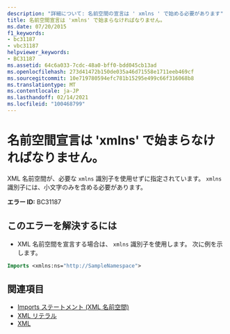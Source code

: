 ```yaml
---
description: "詳細について: 名前空間の宣言は ' xmlns ' で始める必要があります"
title: 名前空間宣言は 'xmlns' で始まらなければなりません。
ms.date: 07/20/2015
f1_keywords:
- bc31187
- vbc31187
helpviewer_keywords:
- BC31187
ms.assetid: 64c6a033-7cdc-48a0-bff0-bdd045cb13ad
ms.openlocfilehash: 273d41472b150de035a46d71558e1711eeb469cf
ms.sourcegitcommit: 10e719780594efc781b15295e499c66f316068b8
ms.translationtype: MT
ms.contentlocale: ja-JP
ms.lasthandoff: 02/14/2021
ms.locfileid: "100468799"
---
```

# <a name="namespace-declaration-must-start-with-xmlns"></a>名前空間宣言は 'xmlns' で始まらなければなりません。

XML 名前空間が、必要な `xmlns` 識別子を使用せずに指定されています。 `xmlns` 識別子には、小文字のみを含める必要があります。  
  
 **エラー ID:** BC31187  
  
## <a name="to-correct-this-error"></a>このエラーを解決するには  
  
- XML 名前空間を宣言する場合は、 `xmlns` 識別子を使用します。 次に例を示します。
  
```vb  
Imports <xmlns:ns="http://SampleNamespace">  
```  
  
## <a name="see-also"></a>関連項目

- [Imports ステートメント (XML 名前空間)](../language-reference/statements/imports-statement-xml-namespace.md)
- [XML リテラル](../language-reference/xml-literals/index.md)
- [XML](../programming-guide/language-features/xml/index.md)
